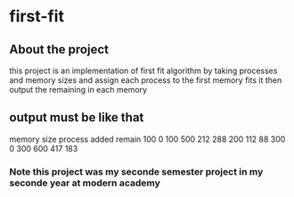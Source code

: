 # first-fit
## About the project
this project is an implementation of first fit algorithm 
by taking processes and memory sizes and assign each process to the first memory fits it
then output the remaining in each memory

## output must be like that
memory size      process added   remain
100              0               100
500              212             288
200              112             88
300              0               300
600              417             183

### Note this project was my seconde semester project in my seconde year at modern academy
